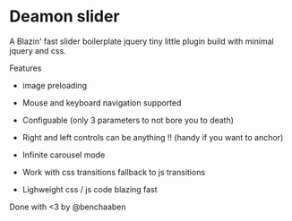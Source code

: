 # Deamon slider

A Blazin' fast slider boilerplate jquery tiny little plugin build with minimal jquery and css.

Features
- image preloading

- Mouse and keyboard navigation supported

- Configuable (only 3 parameters to not bore you to death)

- Right and left controls can be anything !! (handy if you want to anchor)

- Infinite carousel mode

- Work with css transitions fallback to js transitions

- Lighweight css / js code blazing fast

Done with <3 by @benchaaben
